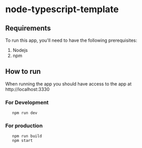 # node-typescript-template

## Requirements

To run this app, you'll need to have the following prerequisites:

1. Nodejs
2. npm



## How to run

When running the app you should have access to the app at http://localhost:3330

### For Development
```
   npm run dev
```


### For production
```
   npm run build
   npm start
```
 
